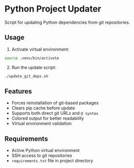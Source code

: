 # Python Project Updater

Script for updating Python dependencies from git repositories.

## Usage

1. Activate virtual environment:
```bash
source .venv/bin/activate
```

2. Run the update script:
```bash
./update_git_deps.sh
```

## Features

- Forces reinstallation of git-based packages
- Clears pip cache before update
- Supports both direct git URLs and `@ syntax`
- Colored output for better readability
- Virtual environment validation

## Requirements

- Active Python virtual environment
- SSH access to git repositories
- `requirements.txt` file in project directory
